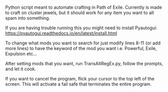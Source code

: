 Python script meant to automate crafting in Path of Exile. Currently is made to craft on cluster jewels, but it should work for any item you want to alt spam into something.

If you are having trouble running this you might need to install Pyautogui: https://pyautogui.readthedocs.io/en/latest/install.html

To change what mods you want to search for just modify lines 8-11 (or add more lines) to have the keyword of the mod you want i.e. Powerful, Exile, Expulsion etc...

After setting mods that you want, run TransAltRegEx.py, follow the prompts, and let it cook.

If you want to cancel the program, flick your cursor to the top left of the screen. This will activate a fail safe that terminates the entire program.
